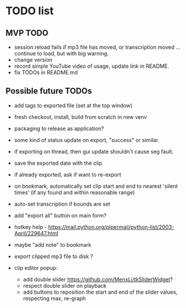 # TODO list

## MVP TODO

* session reload fails if mp3 file has moved, or transcription moved ... continue to load, but with big warning.
* change version
* record simple YouTube video of usage, update link in README.
* fix TODOs in README.md

## Possible future TODOs

* add tags to exported file (set at the top window)
* fresh checkout, install, build from scratch in new venv

* packaging to release as application?
* some kind of status update on export, "success" or similar.
* if exporting on thread, then gui update shouldn't cause seg fault.
* save the exported date with the clip
* if already exported, ask if want to re-export
* on bookmark, automatically set clip start and end to nearest 'silent times' (if any found and within reasonable range)
* auto-set transcription if bounds are set
* add "export all" button on main form?

* hotkey help - https://mail.python.org/pipermail/python-list/2003-April/229647.html
* maybe "add note" to bookmark
* export clipped mp3 file to disk ?
* clip editor popup:
  * add double slider https://github.com/MenxLi/tkSliderWidget?
  * respect double slider on playback
  * add buttons to reposition the start and end of the slider values, respecting max, re-graph

